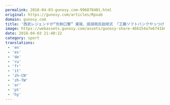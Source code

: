 ```yaml
---
permalink: 2018-04-03-gunosy.com-996878401.html
original: https://gunosy.com/articles/Rpxab
domain: gunosy.com
title: '西武レジェンドが“先制口撃” 東尾、田淵両氏始球式 「工藤ソフトバンクやっつけて」（西スポ） - グノシー'
image: https://webassets.gunosy.com/assets/gunosy-share-466154a7e6741b0dbc8895ceff97e34818892a0e7dbc05d641d2606f8820dd35.jpg
date: 2018-04-03 21:40:22
category: sport
translations: 
 - 'en'
 - 'es'
 - 'de'
 - 'ru'
 - 'fr'
 - 'it'
 - 'zh-CN'
 - 'zh-TW'
 - 'ar'
 - 'pt'
 - 'hy'
---
```


